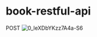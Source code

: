 # book-restful-api

POST 
![0_leXDbYKzz7A4a-S6](https://github.com/engkoskostaman97/book-restful-api/assets/110719940/a898398e-905f-4d7b-a813-bf603cb2d3c6)

